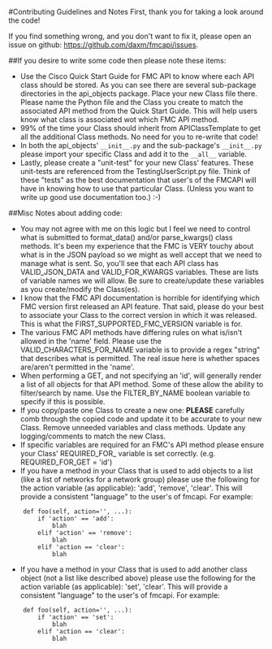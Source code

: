 #Contributing Guidelines and Notes
First, thank you for taking a look around the code!

If you find something wrong, and you don't want to fix it, please open an issue on github:
https://github.com/daxm/fmcapi/issues.

##If you desire to write some code then please note these items:
* Use the Cisco Quick Start Guide for FMC API to know where each API class should be stored. As you can see there are 
several sub-package directories in the api_objects package. Place your new Class file there.  Please name the Python 
file and the Class you create to match the associated API method from the Quick Start Guide.  This will help users know 
what class is associated wot which FMC API method.
* 99% of the time your Class should inherit from APIClassTemplate to get all the additional Class methods. No need for 
you to re-write that code!
* In both the api_objects' `__init__.py` and the sub-package's `__init__.py` please import your specific Class and add it
 to the `__all__` variable.
* Lastly, please create a "unit-test" for your new Class' features. These unit-tests are referenced from the 
TestingUserScript.py file.  Think of these "tests" as the best documentation that user's of the FMCAPI will have in
knowing how to use that particular Class.  (Unless you want to write up good use documentation too.)  :-)

##Misc Notes about adding code:
* You may not agree with me on this logic but I feel we need to control what is submitted to format_data() and/or 
parse_kwargs() class methods. It's been my experience that the FMC is VERY touchy about what is in the JSON payload so 
we might as well accept that we need to manage what is sent. So, you'll see that each API class has VALID_JSON_DATA and 
VALID_FOR_KWARGS variables. These are lists of variable names we will allow. Be sure to create/update these variables as
 you create/modify the Class(es).
* I know that the FMC API documentation is horrible for identifying which FMC version first released an API feature.
That said, please do your best to associate your Class to the correct version in which it was released.  This is what 
the FIRST_SUPPORTED_FMC_VERSION variable is for.
* The various FMC API methods have differing rules on what is/isn't allowed in the 'name' field.  Please use the
VALID_CHARACTERS_FOR_NAME variable is to provide a regex "string" that describes what is permitted.  The real issue
here is whether spaces are/aren't permitted in the 'name'.
* When performing a GET, and not specifying an 'id', will generally render a list of all objects for that API method.
Some of these allow the ability to filter/search by name.  Use the FILTER_BY_NAME boolean variable to specify if this
is possible.
* If you copy/paste one Class to create a new one:  **PLEASE** carefully comb through the copied code and update it to be
accurate to your new Class.  Remove unneeded variables and class methods.  Update any logging/comments to match the
new Class.
* If specific variables are required for an FMC's API method please ensure your Class' REQUIRED_FOR_<method> variable
is set correctly.  (e.g. REQUIRED_FOR_GET = 'id')
* If you have a method in your Class that is used to add objects to a list (like a list of networks for a network group)
please use the following for the action variable (as applicable): 'add', 'remove', 'clear'.  This will provide a 
consistent "language" to the user's of fmcapi.
For example:
```
    def foo(self, action='', ...):
        if 'action' == 'add':
            blah
        elif 'action' == 'remove':
            blah
        elif 'action == 'clear':
            blah
```
* If you have a method in your Class that is used to add another class object (not a list like described above)
please use the following for the action variable (as applicable): 'set', 'clear'.  This will provide a  consistent 
"language" to the user's of fmcapi.
For example:
```
    def foo(self, action='', ...):
        if 'action' == 'set':
            blah
        elif 'action == 'clear':
            blah
```
